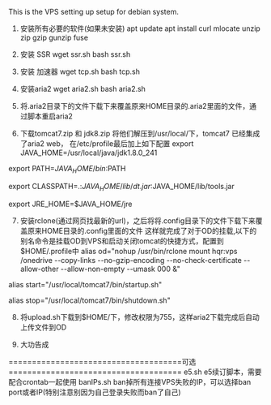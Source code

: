 This is the VPS setting up setup for debian system.

1. 安装所有必要的软件(如果未安装)
apt update
apt install curl mlocate unzip zip gzip gunzip fuse

2. 安装 SSR
wget ssr.sh
bash ssr.sh

3. 安装 加速器
wget tcp.sh
bash tcp.sh

4. 安装aria2
wget aria2.sh
bash aria2.sh

5. 将.aria2目录下的文件下载下来覆盖原来HOME目录的.aria2里面的文件，通过脚本重启aria2

6. 下载tomcat7.zip 和 jdk8.zip
将他们解压到/usr/local/下，tomcat7 已经集成了aria2 web， 
在/etc/profile最后加上如下配置
export JAVA_HOME=/usr/local/java/jdk1.8.0_241

export PATH=$JAVA_HOME/bin:$PATH

export CLASSPATH=.:$JAVA_HOME/lib/dt.jar:$JAVA_HOME/lib/tools.jar

export JRE_HOME=$JAVA_HOME/jre

7. 安装rclone(通过网页找最新的url)，之后将将.config目录下的文件下载下来覆盖原来HOME目录的.config里面的文件
这样就完成了对于OD的挂载,以下的别名命令是挂载OD到VPS和启动关闭tomcat的快捷方式，配置到$HOME/.profile中
alias od="nohup /usr/bin/rclone mount hqr:vps /onedrive --copy-links --no-gzip-encoding --no-check-certificate --allow-other --allow-non-empty --umask 000 &"

alias start="/usr/local/tomcat7/bin/startup.sh"

alias stop="/usr/local/tomcat7/bin/shutdown.sh"

8. 将upload.sh下载到$HOME/下，修改权限为755，这样aria2下载完成后自动上传文件到OD

9. 大功告成

=====================================可选=====================================
e5.sh         e5续订脚本，需要配合crontab一起使用
banIPs.sh     ban掉所有连接VPS失败的IP，可以选择ban port或者IP(特别注意别因为自己登录失败而ban了自己)

